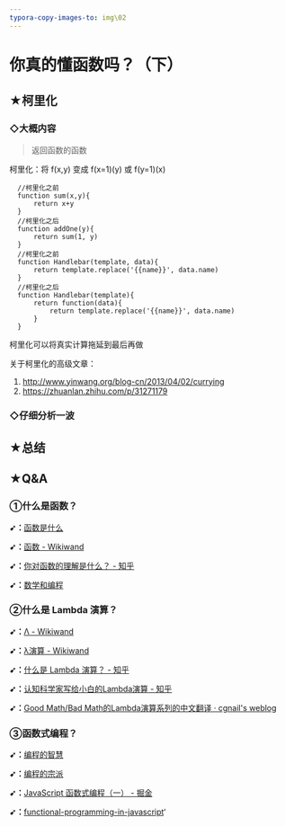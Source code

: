 ```yaml
---
typora-copy-images-to: img\02
---
```


# 你真的懂函数吗？（下）

## ★柯里化

### ◇大概内容

> 返回函数的函数

柯里化：将 f(x,y) 变成 f(x=1)(y) 或 f(y=1)(x)

```
  //柯里化之前
  function sum(x,y){
      return x+y
  }
  //柯里化之后
  function addOne(y){
      return sum(1, y)
  }
  //柯里化之前
  function Handlebar(template, data){
      return template.replace('{{name}}', data.name)
  }
  //柯里化之后
  function Handlebar(template){
      return function(data){
          return template.replace('{{name}}', data.name)
      }
  }
```

柯里化可以将真实计算拖延到最后再做

关于柯里化的高级文章：

1. <http://www.yinwang.org/blog-cn/2013/04/02/currying>
2. <https://zhuanlan.zhihu.com/p/31271179>

### ◇仔细分析一波

## ★总结

## ★Q&A

### ①什么是函数？

**➹：**[函数是什么](https://www.shuxuele.com/sets/function.html)

**➹：**[函数 - Wikiwand](https://www.wikiwand.com/zh-hans/%E5%87%BD%E6%95%B0)

**➹：**[你对函数的理解是什么？ - 知乎](https://www.zhihu.com/question/21301730)

**➹：**[数学和编程](http://www.yinwang.org/blog-cn/2015/07/04/math)

### ②什么是 Lambda 演算？

**➹：**[Λ - Wikiwand](https://www.wikiwand.com/zh-hans/%CE%9B)

**➹：**[λ演算 - Wikiwand](https://www.wikiwand.com/zh-hans/%CE%9B%E6%BC%94%E7%AE%97)

**➹：**[什么是 Lambda 演算？ - 知乎](https://www.zhihu.com/question/21936396)

**➹：**[认知科学家写给小白的Lambda演算 - 知乎](https://zhuanlan.zhihu.com/p/30510749)

**➹：**[Good Math/Bad Math的Lambda演算系列的中文翻译 · cgnail's weblog](http://cgnail.github.io/academic/lambda-index/)

### ③函数式编程？

**➹：**[编程的智慧](http://www.yinwang.org/blog-cn/2015/11/21/programming-philosophy)

**➹：**[编程的宗派](http://www.yinwang.org/blog-cn/2015/04/03/paradigms)

**➹：**[JavaScript 函数式编程（一） - 掘金](https://juejin.im/post/5b7014d5518825612d6441f8)

**➹：**[functional-programming-in-javascript](http://slides.com/yangzhenyu/functional-programming-in-javascript#/)‘